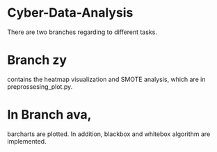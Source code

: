 # Cyber-Data-Analysis

There are two branches regarding to different tasks. 

# Branch zy 
contains the heatmap visualization and SMOTE analysis, which are in preprossesing_plot.py. 

# In Branch ava,
barcharts are plotted. In addition, blackbox and whitebox algorithm are implemented.
